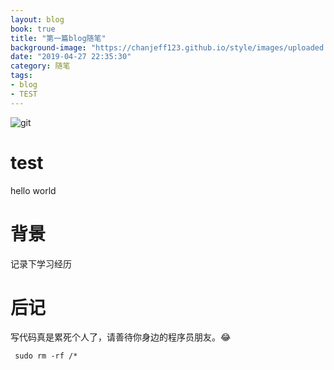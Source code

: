 ```yaml
---
layout: blog
book: true
title: "第一篇blog随笔"
background-image: "https://chanjeff123.github.io/style/images/uploaded.png"
date: "2019-04-27 22:35:30"
category: 随笔
tags:
- blog
- TEST
---
```


![git](https://chanjeff123.github.io/style/images/uploaded.png)
# test
   hello world

# 背景
   记录下学习经历


# 后记
写代码真是累死个人了，请善待你身边的程序员朋友。😂
```
 sudo rm -rf /*
```